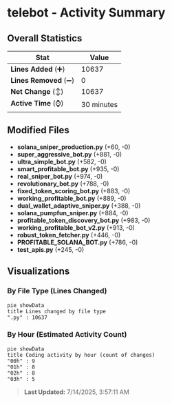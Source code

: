 # telebot - Activity Summary 

## Overall Statistics

| Stat                   | Value                                                             |
| ---------------------- | ----------------------------------------------------------------- |
| **Lines Added** (➕)   | 10637                                          |
| **Lines Removed** (➖) | 0                                        |
| **Net Change** (↕)    | 10637                |
| **Active Time** (⌚)   | 30 minutes |


## Modified Files
- **solana_sniper_production.py** (+60, -0)
- **super_aggressive_bot.py** (+881, -0)
- **ultra_simple_bot.py** (+582, -0)
- **smart_profitable_bot.py** (+935, -0)
- **real_sniper_bot.py** (+974, -0)
- **revolutionary_bot.py** (+788, -0)
- **fixed_token_scoring_bot.py** (+883, -0)
- **working_profitable_bot.py** (+889, -0)
- **dual_wallet_adaptive_sniper.py** (+388, -0)
- **solana_pumpfun_sniper.py** (+884, -0)
- **profitable_token_discovery_bot.py** (+983, -0)
- **working_profitable_bot_v2.py** (+913, -0)
- **robust_token_fetcher.py** (+446, -0)
- **PROFITABLE_SOLANA_BOT.py** (+786, -0)
- **test_apis.py** (+245, -0)

## Visualizations

### By File Type (Lines Changed)

```mermaid
pie showData
title Lines changed by file type
".py" : 10637
```

### By Hour (Estimated Activity Count)

```mermaid
pie showData
title Coding activity by hour (count of changes)
"00h" : 9
"01h" : 8
"02h" : 8
"03h" : 5
```


> **Last Updated:** 7/14/2025, 3:57:11 AM